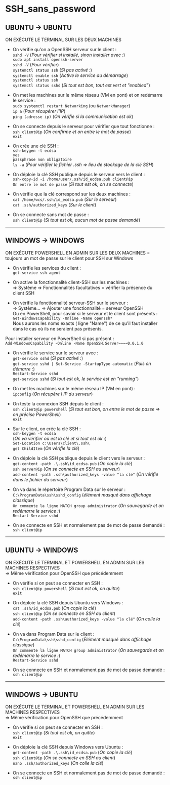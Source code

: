 # SSH_sans_password

## UBUNTU -> UBUNTU

ON EXÉCUTE LE TERMINAL SUR LES DEUX MACHINES

- On vérifie qu'on a OpenSSH serveur sur le client :  
  `sshd -V` (*Pour vérifier si installé, sinon installer avec :*)  
  `sudo apt install openssh-server`  
  `sshd -V` (*Pour vérifier*)  
  `systemctl status ssh` (*Si pas activé :*)  
  `systemctl enable ssh` (*Active le service au démarrage*)  
  `systemctl status ssh`  
  `systemctl status sshd` (*Si tout est bon, tout est vert et "enabled"*)  

- On met les machines sur le même réseau (VM en pont) et on redémarre le service :  
  `sudo systemctl restart Networking` (ou `NetworkManager`)  
  `ip a` (*Pour récupérer l'IP*)  
  `ping (adresse ip)` (*On vérifie si la communication est ok*)  

- On se connecte depuis le serveur pour vérifier que tout fonctionne :  
  `ssh client@ip` (*On confirme et on entre le mot de passe*)  
  `exit`  

- On crée une clé SSH :  
  `ssh-keygen -t ecdsa`  
  `yes`  
  `passphrase non obligatoire`  
  `ls -a` (*Pour vérifier le fichier .ssh => lieu de stockage de la clé SSH*)  

- On déploie la clé SSH publique depuis le serveur vers le client :  
  `ssh-copy-id -i /home/user/.ssh/id_ecdsa.pub client@ip`  
  `On entre le mot de passe` (*Si tout est ok, on se connecte*)  

- On vérifie que la clé correspond sur les deux machines :  
  `cat /home/wcs/.ssh/id_ecdsa.pub` (*Sur le serveur*)  
  `cat .ssh/authorized_keys` (*Sur le client*)  

- On se connecte sans mot de passe :  
  `ssh client@ip` (*Si tout est ok, aucun mot de passe demandé*)  

---

## WINDOWS -> WINDOWS

ON EXÉCUTE POWERSHELL EN ADMIN SUR LES DEUX MACHINES = toujours un mot de passe sur le client pour SSH sur Windows

- On vérifie les services du client :  
  `get-service ssh-agent`  

- On active la fonctionnalité client-SSH sur les machines :  
  => Système => Fonctionnalités facultatives = vérifier la présence du client SSH
- On vérifie la fonctionnalité serveur-SSH sur le serveur :  
  => Système... => Ajouter une fonctionnalité = serveur OpenSSH  
Ou en PowerShell, pour savoir si le serveur et le client sont présents :  
``Get-WindowsCapability -Online -Name openssh*``  
Nous aurons les noms exacts ( ligne "Name") de ce qu'il faut installer dans le cas où ils ne seraient pas présents.

Pour installer serveur en PowerShell si pas présent :  
``Add-WindowsCapability -Online -Name OpenSSH.Server~~~~0.0.1.0``  

- On vérifie le service sur le serveur avec :  
  `get-service sshd` (*Si pas activé :*)  
  `get-service sshd | Set-Service -StartupType automatic` (*Puis on démarre :*)  
  `Restart-Service sshd`  
  `get-service sshd` (*Si tout est ok, le service est en "running"*)  

- On met les machines sur le même réseau IP (VM en pont) :  
  `ipconfig` (*On récupère l'IP du serveur*)  

- On teste la connexion SSH depuis le client :  
  `ssh client@ip powershell` (*Si tout est bon, on entre le mot de passe => on précise PowerShell*)  
  `exit`  

- Sur le client, on crée la clé SSH :  
  `ssh-keygen -t ecdsa`  
  (*On va vérifier où est la clé et si tout est ok :*)  
  `Set-Location c:\Users\client\.ssh\`  
  `get ChildItem` (*On vérifie la clé*)  

- On déploie la clé SSH publique depuis le client vers le serveur :  
  `get-content -path .\.ssh\id_ecdsa.pub` (*On copie la clé*)  
  `ssh server@ip` (*On se connecte en SSH au serveur*)  
  `add-content -path .ssh\authorized_keys -value "la clé"` (*On vérifie dans le fichier du serveur*)  

- On va dans le répertoire Program Data sur le serveur :  
  `C:\ProgramData\ssh\sshd_config` (*élément masqué dans affichage classique*)  
  `On commente la ligne MATCH group administrator` (*On sauvegarde et on redémarre le service :*)  
  `Restart-Service sshd`  

- On se connecte en SSH et normalement pas de mot de passe demandé :  
  `ssh client@ip`  

---

## UBUNTU -> WINDOWS

ON EXÉCUTE LE TERMINAL ET POWERSHELL EN ADMIN SUR LES MACHINES RESPECTIVES  
=> Même vérification pour OpenSSH que précédemment

- On vérifie si on peut se connecter en SSH :  
  `ssh client@ip powershell` (*Si tout est ok, on quitte*)  
  `exit`  

- On déploie la clé SSH depuis Ubuntu vers Windows :  
  `cat .ssh/id_ecdsa.pub` (*On copie la clé*)  
  `ssh client@ip` (*On se connecte en SSH au client*)  
  `add-content -path .ssh\authorized_keys -value "la clé"` (*On colle la clé*)  

- On va dans Program Data sur le client :  
  `C:\ProgramData\ssh\sshd_config` (*Élément masqué dans affichage classique*)  
  `On commente la ligne MATCH group administrator` (*On sauvegarde et on redémarre le service :*)  
  `Restart-Service sshd`  

- On se connecte en SSH et normalement pas de mot de passe demandé :  
  `ssh client@ip`  

---

## WINDOWS -> UBUNTU

ON EXÉCUTE LE TERMINAL ET POWERSHELL EN ADMIN SUR LES MACHINES RESPECTIVES  
=> Même vérification pour OpenSSH que précédemment

- On vérifie si on peut se connecter en SSH :  
  `ssh client@ip` (*Si tout est ok, on quitte*)  
  `exit`  

- On déploie la clé SSH depuis Windows vers Ubuntu :  
  `get-content -path .\.ssh\id_ecdsa.pub` (*On copie la clé*)  
  `ssh client@ip` (*On se connecte en SSH au client*)  
  `nano .ssh/authorized_keys` (*On colle la clé*)  

- On se connecte en SSH et normalement pas de mot de passe demandé :  
  `ssh client@ip`
